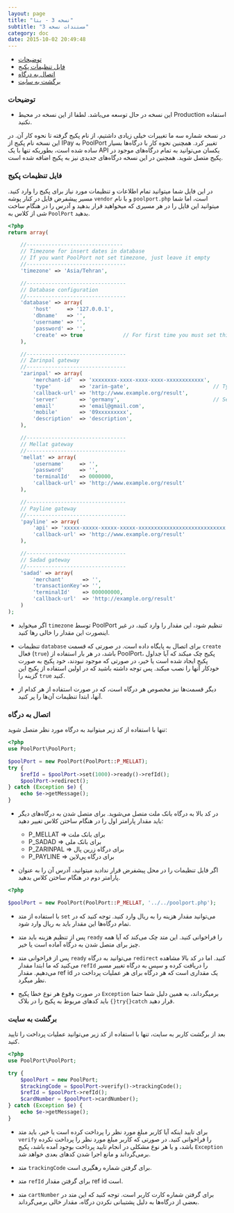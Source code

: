 ```yaml
---
layout: page
title: "نسخه 3 - بتا"
subtitle: "مستندات نسخه 3"
category: doc
date: 2015-10-02 20:49:48
---
```


- [توضیحات](#desc)
- [فایل تنظیمات پکیج](#config)
- [اتصال به درگاه](#connect)
- [برگشت به سایت](#callback)

<a name="desc"></a>
### توضیحات

* این نسخه در حال توسعه می‌باشد. لطفا از این نسخه در محیط Production استفاده نکنید.

در نسخه شماره سه ما تغییرات خیلی زیادی داشتیم، از نام پکیج گرفته تا نحوه کار آن. در این نسخه نام پکیج از IPay به PoolPort تغییر کرد.
همچنین نحوه کار با درگاه‌ها بسیار ساده شده است، بطوریکه تنها با یک API یکسان می‌توانید به تمام درگاه‌های موجود در پکیج متصل شوید.
همچنین در این نسخه درگاه‌های جدیدی نیز به پکیج اضافه شده است.

<a name="config"></a>
### فایل تنظیمات پکیج
در این فایل شما میتوانید تمام اطلاعات و تنظیمات مورد نیاز برای پکیج را وارد کنید. مسیر پیشفرض فایل در کنار پوشه ```vendor``` و با نام ```poolport.php``` است، اما شما میتوانید این فایل را در هر مسیری که میخواهید قرار بدهید و آدرس را در هنگام ساخت شی از کلاس به ```PoolPort``` بدهید.

```php
<?php
return array(

    //-------------------------------
    // Timezone for insert dates in database
    // If you want PoolPort not set timezone, just leave it empty
    //--------------------------------
    'timezone' => 'Asia/Tehran',

    //--------------------------------
    // Database configuration
    //--------------------------------
    'database' => array(
        'host'     => '127.0.0.1',
        'dbname'   => '',
        'username' => '',
        'password' => '',
        'create' => true             // For first time you must set this to true for create tables in database
    ),

    //--------------------------------
    // Zarinpal gateway
    //--------------------------------
    'zarinpal' => array(
        'merchant-id'  => 'xxxxxxxx-xxxx-xxxx-xxxx-xxxxxxxxxxxx',
        'type'         => 'zarin-gate',                           // Types: [zarin-gate || normal]
        'callback-url' => 'http://www.example.org/result',
        'server'       => 'germany',                              // Servers: [germany || iran]
        'email'        => 'email@gmail.com',
        'mobile'       => '09xxxxxxxxx',
        'description'  => 'description',
    ),

    //--------------------------------
    // Mellat gateway
    //--------------------------------
    'mellat' => array(
        'username'     => '',
        'password'     => '',
        'terminalId'   => 0000000,
        'callback-url' => 'http://www.example.org/result'
    ),

    //--------------------------------
    // Payline gateway
    //--------------------------------
    'payline' => array(
        'api' => 'xxxxx-xxxxx-xxxxx-xxxxx-xxxxxxxxxxxxxxxxxxxxxxxxxxxx',
        'callback-url' => 'http://www.example.org/result'
    ),

    //--------------------------------
    // Sadad gateway
    //--------------------------------
    'sadad' => array(
        'merchant'      => '',
        'transactionKey'=> '',
        'terminalId'    => 000000000,
        'callback-url'  => 'http://example.org/result'
    )
);
```

* اگر میخواید ```timezone``` توسط PoolPort تنظیم شود، این مقدار را وارد کنید، در غیر اینصورت این مقدار را خالی رها کنید.

* تنظیمات ```database``` برای اتصال به پایگاه داده است. در صورتی که قسمت ```create``` فعال (```true```) باشد، در هر بار استفاده از PoolPort، پکیج چک میکند که آیا جداول پکیج ایجاد شده است یا خیر، در صورتی که موجود نبودند، خود پکیج به صورت خودکار آنها را نصب میکند. پس توجه داشته باشید که در اولین استفاده از پکیج این گزینه را ```true``` کنید.

* دیگر قسمت‌ها نیز مخصوص هر درگاه است، که در صورت استفاده از هر کدام از آنها، ابتدا تنظیمات آن‌ها را پر کنید.

<a name="connect"></a>
### اتصال به درگاه
تنها با استفاده از کد زیر میتوانید به درگاه مورد نظر متصل شوید:

```php
<?php
use PoolPort\PoolPort;

$poolPort = new PoolPort(PoolPort::P_MELLAT);
try {
    $refId = $poolPort->set(1000)->ready()->refId();
    $poolPort->redirect();
} catch (Exception $e) {
    echo $e->getMessage();
}
```

* در کد بالا به درگاه بانک ملت متصل می‌شوید. برای متصل شدن به درگاه‌های دیگر باید مقدار پارامتر اول را در هنگام ساختن کلاس تغییر دهید:

	* P_MELLAT => برای بانک ملت
	* P_SADAD => برای بانک ملی
	* P_ZARINPAL => برای درگاه زرین پال
	* P_PAYLINE => برای درگاه پی‌لاین

* اگر فایل تنظیمات را در محل پیشفرض قرار ندادید میتوانید، آدرس آن را به عنوان پارامتر دوم در هنگام ساختن کلاس بدهید.

```php
<?php

$poolPort = new PoolPort(PoolPort::P_MELLAT, '../../poolport.php');
```

* با استفاده از متد ```set``` می‌توانید مقدار هزینه را به ریال وارد کنید. توجه کنید که در تمام درگاه‌ها این مقدار باید به ریال وارد شود.

* پس از تنظیم هزینه باید متد ```ready``` را فراخوانی کنید. این متد چک می‌کند که آیا همه چیز برای متصل شدن به درگاه آماده است یا خیر.

* پس از فراخوانی متد ```ready``` می‌توانید به درگاه ```redirect``` کنید. اما در کد بالا مشاهده می‌کنید که ما ابتدا مقدار ```refId``` را دریافت کرده و سپس به درگاه تغییر مسیر می‌دهیم. مقدار ref id یک مقداری است که هر درگاه برای هر عملیات پرداخت در نظر میگرد.

* در صورت وقوع هر نوع خطا پکیج ```Exception``` برمیگرداند، به همین دلیل شما حتما باید کدهای مربوط به پکیج را در بلاک ```{}try{}catch``` قرار دهید.

<a name="callback"></a>
### برگشت به سایت
بعد از برگشت کاربر به سایت، تنها با استفاده از کد زیر می‌توانید عملیات پرداخت را تایید کنید.

```php
<?php
use PoolPort\PoolPort;

try {
    $poolPort = new PoolPort;
    $trackingCode = $poolPort->verify()->trackingCode();
    $refId = $poolPort->refId();
    $cardNumber = $poolPort->cardNumber();
} catch (Exception $e) {
    echo $e->getMessage();
}
```

* برای تایید اینکه آیا کاربر مبلغ مورد نظر را پرداخت کرده است یا خیر، باید متد ```verify``` را فراخوانی کنید. در صورتی که کاربر مبلغ مورد نظر را پرداخت نکرده باشد، و یا هر نوع مشکلی در انجام تایید پرداخت بوجود آمده باشد، پکیج ```Exception``` برمی‌گرداند و مانع اجرا شدن کدهای بعدی خواهد شد.

* متد ```trackingCode``` برای گرفتن شماره رهگیری است.
* متد ```refId``` برای گرفتن مقدار ref id است.
* متد ```cartNumber``` برای گرفتن شماره کارت کاربر است. توجه کنید که این متد در بعضی از درگاه‌ها به دلیل پشتیبانی نکردن درگاه، مقدار خالی برمی‌گرداند.
